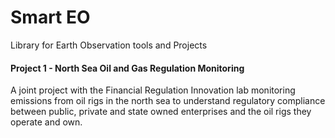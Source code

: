 # Smart EO

Library for Earth Observation tools and Projects

#### Project 1 - North Sea Oil and Gas Regulation Monitoring

A joint project with the Financial Regulation Innovation lab monitoring emissions from oil rigs in the north sea to understand regulatory compliance between public, private and state owned enterprises and the oil rigs they operate and own.
